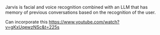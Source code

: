 Jarvis is facial and voice recognition combined with an LLM that has memory of previous conversations based on the recognition of the user. 


Can incorporate this 
https://www.youtube.com/watch?v=gKxUqewzNSc&t=225s
